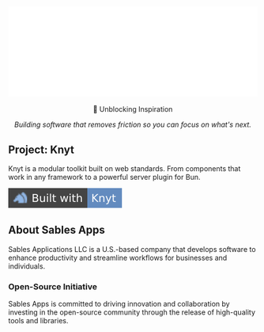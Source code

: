 <div align="center">
  
[![Sables Applications](./assets/banner.svg)](https://sables.app)

🌄 Unblocking Inspiration

_Building software that removes friction so you can focus on what's next._

</div>

## Project: Knyt

Knyt is a modular toolkit built on web standards. From components that work in any framework to a powerful server plugin for Bun.

[![Built with Knyt](./assets/built-with-knyt.svg)](https://knyt.dev)

## About Sables Apps

Sables Applications LLC is a U.S.-based company that develops software to enhance productivity and streamline workflows for businesses and individuals.

### Open-Source Initiative

Sables Apps is committed to driving innovation and collaboration by investing in the open-source community through the release of high-quality tools and libraries.
